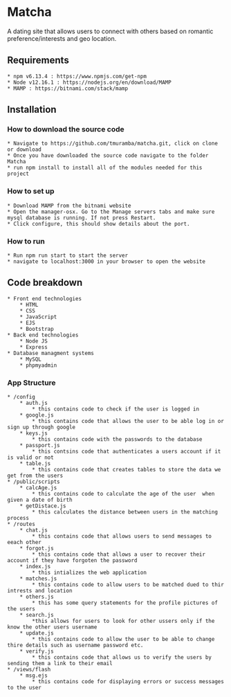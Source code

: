 # Matcha

A dating site that allows users to connect with others based on romantic
preference/interests and geo location.

## Requirements

    * npm v6.13.4 : https://www.npmjs.com/get-npm
    * Node v12.16.1 : https://nodejs.org/en/download/MAMP 
    * MAMP : https://bitnami.com/stack/mamp

## Installation

### How to download the source code

    * Navigate to https://github.com/tmuramba/matcha.git, click on clone or download
    * Once you have downloaded the source code navigate to the folder Matcha
    * run npm install to install all of the modules needed for this project

### How to set up
    
    * Download MAMP from the bitnami website
    * Open the manager-osx. Go to the Manage servers tabs and make sure mysql database is running. If not press Restart.
    * Click configure, this should show details about the port.

### How to run

    * Run npm run start to start the server
    * navigate to localhost:3000 in your browser to open the website

## Code breakdown

    * Front end technologies
        * HTML
        * CSS
        * JavaScript
        * EJS
        * Bootstrap
    * Back end technologies
        * Node JS
        * Express
    * Database managment systems
        * MySQL
        * phpmyadmin
    
### App Structure

    * /config
        * auth.js
            * this contains code to check if the user is logged in 
        * google.js
            * this contains code that allows the user to be able log in or sign up through google
        * keys.js
            * this contains code with the passwords to the database
        * passport.js
            * this contsins code that authenticates a users account if it is valid or not
        * table.js
            * this contains code that creates tables to store the data we get from the users
    * /public/scripts
        * calcAge.js
            * this contains code to calculate the age of the user  when given a date of birth
        * getDistace.js
            * this calculates the distance between users in the matching process
    * /routes
        * chat.js
            * this contains code that allows users to send messages to eeach other 
        * forgot.js
            * this contains code that allows a user to recover their account if they have forgoten the password
        * index.js
            * this intializes the web application
        * matches.js
            * this contains code to allow users to be matched dued to thir intrests and location
        * others.js
            * this has some query statements for the profile pictures of the users
        * search.js
            *this allows for users to look for other ussers only if the know the other users username
        * update.js
            * this contains code to allow the user to be able to change thire details such as username password etc. 
        * verify.js
            * this contains code that allows us to verify the users by sending them a link to their email
    * /views/flash
        * msg.ejs
            * this contains code for displaying errors or success messages to the user 
